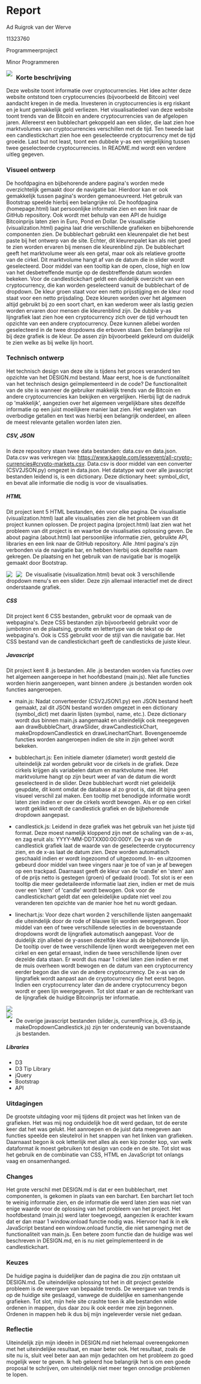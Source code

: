# Report

Ad Ruigrok van der Werve

11323760

Programmeerproject

Minor Programmeren

<img src="https://github.com/adrvdw/project/blob/master/doc%20/main1.png"
     style="float: left; margin-right: 10px;" />    

### Korte beschrijving

Deze website toont informatie over cryptocurrencies. Het idee achter deze website ontstond toen cryptocurrencies (bijvoorbeeld de Bitcoin) veel aandacht kregen in de media. Investeren in cryptocurrencies is erg riskant en je kunt gemakkelijk geld verliezen. Het visualisatiedeel van deze website toont trends van de Bitcoin en andere cryptocurrencies van de afgelopen jaren. Allereerst een bubblechart gekoppeld aan een slider, die laat zien hoe marktvolumes van cryptocurrencies verschillen met de tijd. Ten tweede laat een candlestickchart zien hoe een geselecteerde cryptocurrency met de tijd groeide. Last but not least, toont een dubbele y-as een vergelijking tussen twee geselecteerde cryptocurrencies. In README.md wordt een verdere uitleg gegeven.

### Visueel ontwerp

De hoofdpagina en bijbehorende andere pagina's worden mede overzichtelijk gemaakt door de navigatie bar.  Hierdoor kan er ook gemakkelijk tussen pagina's worden gemanoeuvreerd. Het gebruik van Bootstrap speelde hierbij een belangrijke rol. De hoofdpagina (homepage.html) laat persoonlijke informatie zien en een link naar de GitHub repository. Ook wordt met behulp van een API de huidige Bitcoinprijs laten zien in Euro, Pond en Dollar. De visualisatie (visualization.html) pagina laat drie verschillende grafieken en bijbehorende componenten zien. De bubblechart gebruikt een kleurenpalet die het best paste bij het ontwerp van de site. Echter, dit kleurenpalet kan als niet goed te zien worden ervaren bij mensen die kleurenblind zijn. De bubblechart geeft het marktvolume weer als een getal, maar ook als relatieve grootte van de cirkel. Dit marktvolume hangt af van de datum die in slider wordt geselecteerd. Door middel van een tooltip kan de open, close, high en low van het desbetreffende muntje op de desbtreffende datum worden bekeken. Voor de candlestickchart geldt een duidelijk overzicht van een cryptocurrency, die kan worden geselecteerd vanuit de bubblechart of de dropdown. De kleur groen staat voor een netto prijsstijging en de kleur rood staat voor een netto prijsdaling. Deze kleuren worden over het algemeen altijd gebruikt bij zo een soort chart, en kan wederom weer als lastig gezien worden ervaren door mensen die kleurenblind zijn. De dubble y-as lijngrafiek laat zien hoe een cryptocurrency zich over de tijd verhoudt ten opzichte van een andere cryptocurrency. Deze kunnen allebei worden geselecteerd in de twee dropdowns die erboven staan. Een belangrijke rol bij deze grafiek is de kleur. De assen zijn bijvoorbeeld gekleurd om duidelijk te zien welke as bij welke lijn hoort.

### Technisch ontwerp

Het technisch design van deze site is tijdens het proces veranderd ten opzichte van het DESIGN.md bestand. Maar eerst, hoe is de functionaliteit van het technisch design geïmplementeerd in de code? De functionaliteit van de site is wanneer de gebruiker makkelijk trends van de Bitcoin en andere cryptocurrencies kan bekijken en vergelijken. Hierbij ligt de nadruk op 'makkelijk', aangezien over het algemeen vergelijkbare sites dezelfde informatie op een juist moeilijkere manier laat zien. Het weglaten van overbodige getallen en text was hierbij een belangrijk onderdeel, en alleen de meest relevante getallen worden laten zien.

##### CSV, JSON

In deze repository staan twee data bestanden: data.csv en data.json. Data.csv was verkregen via: https://www.kaggle.com/jessevent/all-crypto-currencies#crypto-markets.csv. Data.csv is door middel van een converter (CSV2JSON.py) omgezet in data.json. Het datatype wat over alle javascript bestanden leidend is, is een dictionary. Deze dictionary heet: symbol_dict, en bevat alle informatie die nodig is voor de visualisaties.

##### HTML

Dit project kent 5 HTML bestanden, één voor elke pagina.  De visualisatie (visualization.html) laat alle visualisaties zien die het probleem van dit project kunnen oplossen. De project pagina (project.html) laat zien wat het probleem van dit project is en waartoe de visualisaties oplossing geven. De about pagina (about.html) laat persoonlijke informatie zien, gebruikte API, libraries en een link naar de GitHub repository. Alle .html pagina's zijn verbonden via de navigatie bar, en hebben hierbij ook dezelfde naam gekregen. De plaatsing en het gebruik van de navigatie bar is mogelijk gemaakt door Bootstrap.

<img src="https://github.com/adrvdw/project/blob/master/doc%20/about.png"
    style="float: left; margin-right: 10px;" />

<img src="https://github.com/adrvdw/project/blob/master/doc%20/project.png"
    style="float: left; margin-right: 10px;" />  

De visualisatie (visualization.html) bevat ook 3 verschillende dropdown menu's en een slider. Deze zijn allemaal interactief met de direct onderstaande grafiek.  

##### CSS

Dit project kent 6 CSS bestanden, gebruikt voor de opmaak van de webpagina's. Deze CSS bestanden zijn bijvoorbeeld gebruikt voor de jumbotron en de plaatsing, grootte en lettertype van de tekst op de webpagina's. Ook is CSS gebruikt voor de stijl van die navigatie bar. Het CSS bestand van de candlestickchart geeft de candlesticks de juiste kleur.

##### Javascript

Dit project kent 8 .js bestanden. Alle .js bestanden worden via functies over het algemeen aangeroepe in het hoofdbestand (main.js). Niet alle functies worden hierin aangeroepen, want binnen andere .js bestanden worden ook functies aangeroepen.

- main.js: Nadat converteerder (CSV2JSON1.py) een JSON bestand heeft gemaakt, zal dit JSON bestand worden omgezet in een dictionary (symbol_dict) met daarin lijsten (symbol, name, etc.). Deze dictionary wordt dus binnen main.js aangemaakt en uiteindelijk ook meegegeven aan drawBubbleChart, drawSlider, drawCandlestickChart, makeDropdownCandlestick en drawLinechartChart. Bovengenoemde functies worden aangeroepen indien de site in zijn geheel wordt bekeken.  

- bubblechart.js: Een initiele diameter (diameter) wordt gesteld die uiteindelijk zal worden gebruikt voor de cirkels in de grafiek. Deze cirkels krijgen als variabelen datum en marktvolume mee. Het marktvolume hangt op zijn beurt weer af van de datum die wordt geselecteerd in de slider. Deze bubblechart wordt niet geleidelijk geupdate, dit komt omdat de database al zo groot is, dat dit bijna geen visueel verschil zal maken. Een tooltip met benodigde informatie wordt laten zien indien er over de cirkels wordt bewogen. Als er op een cirkel wordt geklikt wordt de candlestick grafiek en de bijbehorende dropdown aangepast.

- candlestick.js: Leidend in deze grafiek was het gebruik van het juiste tijd format. Deze moest namelijk kloppend zijn met de schaling van de x-as, en zag eruit als: YYYY-MM-DDTXX00:00:000Y. De y-as van de candlestick grafiek laat de waarde van de geselecteerde cryptocurrency zien, en de x-as laat de datum zien. Deze worden automatisch geschaald indien er wordt ingezoomd of uitgezoomd. In- en uitzoomen gebeurd door middel van twee vingers naar je toe of van je af bewegen op een trackpad. Daarnaast geeft de kleur van de 'candle' en 'stem' aan of de prijs netto is gestegen (groen) of gedaald (rood). Tot slot is er een tooltip die meer gedetaileerde informatie laat zien, indien er met de muis over een 'stem' of 'candle' wordt bewogen. Ook voor de candlestickchart geldt dat een geleidelijke update niet veel zou veranderen ten opzichte van de manier hoe het nu wordt gedaan.

- linechart.js: Voor deze chart worden 2 verschillende lijsten aangemaakt die uiteindelijk door de rode of blauwe lijn worden weergegeven. Door middel van een of twee verschillende selecties in de bovenstaande dropdowns wordt de lijngrafiek automatisch aangepast. Voor de duidelijk zijn allebei de y-assen dezelfde kleur als de bijbehorende lijn. De tooltip over de twee verschillende lijnen wordt weergegeven met een cirkel en een getal ernaast, indien de twee verschillende lijnen over dezelde data staan. Er wordt dus maar 1 cirkel laten zien indien er met de muis overheen wordt bewogen en de datum van een cryptocurrency eerder begon dan die van de andere cryptocurrency. De x-as van de lijngrafiek wordt aanpast aan de cryptocurrency die het eerst begon. Indien een cryptocurrency later dan de andere cryptocurrency begon wordt er geen lijn weergegeven. Tot slot staat er aan de rechterkant van de lijngrafiek de huidige Bitcoinprijs ter informatie.

<img src="https://github.com/adrvdw/project/blob/master/doc%20/visualisation1.png"
     style="float: left; margin-right: 10px;" />  
<img src="https://github.com/adrvdw/project/blob/master/doc%20/visualisation2.png"
    style="float: left; margin-right: 10px;" />

- De overige javascript bestanden (slider.js, currentPrice.js, d3-tip.js, makeDropdownCandlestick.js) zijn ter ondersteunig van bovenstaande .js bestanden.

##### Libraries

- D3
- D3 Tip Library
- jQuery
- Bootstrap
- API

### Uitdagingen

De grootste uitdaging voor mij tijdens dit project was het linken van de grafieken. Het was mij nog onduidelijk hoe dit werd gedaan, tot de eerste keer dat het was gelukt. Het aanroepen en de juist data meegeven aan functies speelde een sleutelrol in het snappen van het linken van grafieken. Daarnaast begon ik ook letterlijk met alles als een kip zonder kop, van welk dataformat ik moest gebruiken tot design van code en de site. Tot slot was het gebruik en de combinatie van CSS, HTML en JavaScript tot onlangs vaag en onsamenhanged.

### Changes

Het grote verschil met DESIGN.md is dat er een bubblechart, met componenten, is gekomen in plaats van een barchart. Een barchart liet toch te weinig informatie zien, en de informatie die werd laten zien was niet van enige waarde voor de oplossing van het probleem van het project. Het hoofdbestand (main.js) werd later toegevoegd, aangezien ik erachter kwam dat er dan maar 1 window.onload functie nodig was. Hiervoor had ik in elk JavaScript bestand een window.onload functie, die niet samenging met de functionaliteit van main.js. Een betere zoom functie dan de huidige was wel beschreven in DESIGN.md, en is nu niet geïmplementeerd in de candlestickchart.

### Keuzes

De huidige pagina is duidelijker dan de pagina die zou zijn ontstaan uit DESIGN.md. De uiteindelijke oplossing tot het in dit project gestelde probleem is de weergave van bepaalde trends. De weergave van trends is op de huidige site geslaagd, vanwege de duidelijke en samenhangende grafieken. Tot slot, mijn hele site crashte toen ik alle bestanden wilde ordenen in mappen, dus daar zou ik ook eerder mee zijn begonnen. Ordenen in mappen heb ik dus bij mijn ingeleverder versie niet gedaan. 

### Reflectie

Uiteindelijk zijn mijn ideeën in DESIGN.md niet helemaal overeengekomen met het uiteindelijke resultaat, en maar beter ook. Het resultaat, zoals de site nu is, sluit veel beter aan aan mijn gedachten om het probleem zo goed mogelijk weer te geven. Ik heb geleerd hoe belangrijk het is om een goede proposal te schrijven, om uiteindelijk niet meer tegen onnodige problemen te lopen.
